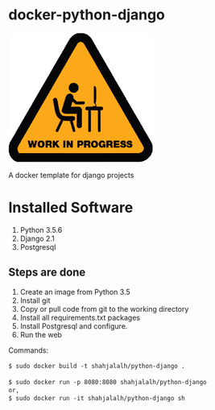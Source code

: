 # docker-python-django

<img src="./images/under-construction.png" alt="Under Construction" width="287" height="257"/>

A docker template for django projects

# Installed Software

1. Python 3.5.6
2. Django 2.1
3. Postgresql

## Steps are done
1. Create an image from Python 3.5
2. Install git 
3. Copy or pull code from git to the working directory
4. Install all requirements.txt packages
5. Install Postgresql and configure.
6. Run the web


Commands:

```
$ sudo docker build -t shahjalalh/python-django .

$ sudo docker run -p 8080:8080 shahjalalh/python-django
or,
$ sudo docker run -it shahjalalh/python-django sh
```
